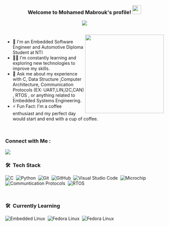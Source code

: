


<h3 align="center">
  Welcome to Mohamed Mabrouk's profile!
  <img src="https://media.giphy.com/media/hvRJCLFzcasrR4ia7z/giphy.gif" width="28">
</h3>

<!-- Typing SVG by DenverCoder1 - https://github.com/DenverCoder1/readme-typing-svg -->
<p align="center">
  <a href="https://github.com/DenverCoder1/readme-typing-svg"><img src="https://readme-typing-svg.herokuapp.com/?lines=Embedded%20Software%20Developer;Always%20learning%20new%20things&font=Fira%20Code&center=true&width=440&height=45&color=5DF727&vCenter=true&size=22"></a>
</p> 



<img align="center" src="https://media.giphy.com/media/CAM1sOA4pKGuzKlIPt/giphy.gif" width= 100% height=15px>

<img width="250" align="right" src="https://media.giphy.com/media/QpVUMRUJGokfqXyfa1/giphy.gif">


- 🏢 I'm an Embedded Software Engineer and Automotive Diploma Student at NTI
- 👨‍💻 I'm constantly learning and exploring new technologies to improve my skills.
- 💬 Ask me about my experience with C, Data Structure ,Computer Architecture,
  Communication Protocols (EX: UART,LIN,I2C,CAN) , RTOS , or anything related to Embedded Systems Engineering.
- ⚡ Fun Fact: I'm a coffee enthusiast and my perfect day would start and end with a cup of coffee.

<img align="center" src="https://media.giphy.com/media/CAM1sOA4pKGuzKlIPt/giphy.gif" width= 100% height=15px>


### Connect with Me :

<a href="https://www.linkedin.com/in/moh-mabrouk/" target="_blank"><img src="https://img.shields.io/badge/-Mohamed%20Mabrouk-0077B5?style=for-the-badge&logo=Linkedin&logoColor=white"/></a>

### 🛠 &nbsp;Tech Stack
![C](https://img.shields.io/badge/-C-05122A?style=flat&logo=C)&nbsp;
![Python](https://img.shields.io/badge/-Python%20-05122A?style=flat&logo=python)&nbsp;
![Git](https://img.shields.io/badge/-Git-05122A?style=flat&logo=git)&nbsp;
![GitHub](https://img.shields.io/badge/-GitHub-05122A?style=flat&logo=github)&nbsp;
![Visual Studio Code](https://img.shields.io/badge/-Visual%20Studio%20Code-05122A?style=flat&logo=visual-studio-code&logoColor=007ACC)&nbsp;
![Microchip](https://img.shields.io/badge/-Microchip%20Studio-05122A?style=flat&logo=Microchip%20Studio)&nbsp;
![Communtication Protocols](https://img.shields.io/badge/-Communiction%20Protocols-05122A?style=flat&logo=Communiction%20Protocols)&nbsp;
![RTOS](https://img.shields.io/badge/-RTOS-05122A?style=flat&logo=RTOS)&nbsp;

<img align="center" src="https://media.giphy.com/media/CAM1sOA4pKGuzKlIPt/giphy.gif" width= 100% height=15px>


### 🛠 &nbsp;Currently Learning
![Embedded Linux](https://img.shields.io/badge/-Embedded%20Linux-05122A?style=flat&logo=Embedded%20Linux)&nbsp;
![Fedora Linux](https://img.shields.io/badge/-fedora-05122A?style=flat&logo=fedora)&nbsp;
![Fedora Linux](https://img.shields.io/badge/-AUTOSAR-05122A?style=flat&logo=AUTOSAR)&nbsp;

<br>

</a>
